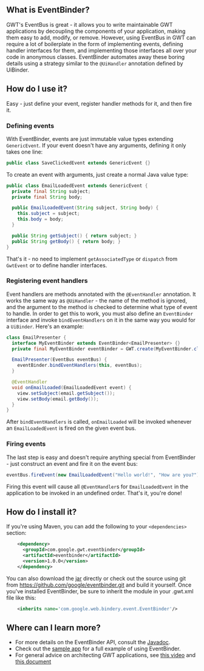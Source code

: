 ## What is EventBinder?


GWT's EventBus is great - it allows you to write maintainable GWT applications
by decoupling the components of your application, making them easy to add,
modify, or remove. However, using EventBus in GWT can require a lot of 
boilerplate in the form of implementing events, defining handler interfaces for
them, and implementing those interfaces all over your code in anonymous classes.
EventBinder automates away these boring details using a strategy similar to the
`@UiHandler` annotation defined by UiBinder.

## How do I use it?

Easy - just define your event, register handler methods for it, and then fire 
it.

### Defining events

With EventBinder, events are just immutable value types extending 
`GenericEvent`. If your event doesn't have any arguments, defining it
only takes one line:

```java
public class SaveClickedEvent extends GenericEvent {}
```

To create an event with arguments, just create a normal Java value type:

```java
public class EmailLoadedEvent extends GenericEvent {
  private final String subject;
  private final String body;

  public EmailLoadedEvent(String subject, String body) {
    this.subject = subject;
    this.body = body;
  }

  public String getSubject() { return subject; }
  public String getBody() { return body; }
}
```

That's it - no need to implement `getAssociatedType` or `dispatch` from
`GwtEvent` or to define handler interfaces.

### Registering event handlers

Event handlers are methods annotated with the `@EventHandler` annotation. It
works the same way as `@UiHandler` - the name of the method is ignored, and
the argument to the method is checked to determine what type of event to
handle. In order to get this to work, you must also define an `EventBinder` 
interface and invoke `bindEventHandlers` on it in the same way you would for a 
`UiBinder`. Here's an example:

```java
class EmailPresenter {
  interface MyEventBinder extends EventBinder<EmailPresenter> {}
  private final MyEventBinder eventBinder = GWT.create(MyEventBinder.class);

  EmailPresenter(EventBus eventBus) {
    eventBinder.bindEventHandlers(this, eventBus);
  }

  @EventHandler
  void onEmailLoaded(EmailLoadedEvent event) {
    view.setSubject(email.getSubject());
    view.setBody(email.getBody());
  }
}
```

After `bindEventHandlers` is called, `onEmailLoaded` will be invoked whenever an
`EmailLoadedEvent` is fired on the given event bus.

### Firing events

The last step is easy and doesn't require anything special from EventBinder -
just construct an event and fire it on the event bus:

```java
eventBus.fireEvent(new EmailLoadedEvent("Hello world!", "How are you?"));
```

Firing this event will cause all `@EventHandler`s for `EmailLoadedEvent` in the
application to be invoked in an undefined order. That's it, you're done!

## How do I install it?

If you're using Maven, you can add the following to your `<dependencies>`
section:

```xml
    <dependency>
      <groupId>com.google.gwt.eventbinder</groupId>
      <artifactId>eventbinder</artifactId>
      <version>1.0.0</version>
    </dependency>
```

You can also download the [jar][1] directly or check out the source using git
from <https://github.com/google/eventbinder.git> and build it yourself. Once
you've installed EventBinder, be sure to inherit the module in your .gwt.xml
file like this:

```xml
    <inherits name='com.google.web.bindery.event.EventBinder'/>
```

## Where can I learn more?

 * For more details on the EventBinder API, consult the [Javadoc][2].
 * Check out the [sample app][3] for a full example of using EventBinder.
 * For general advice on architecting GWT applications, see [this video][4]
   and [this document][5]

[0]: https://github.com/google/gwteventbinder/issues/1
[1]: http://search.maven.org/remotecontent?filepath=com/google/gwt/eventbinder/eventbinder/1.0.0/eventbinder-1.0.0.jar
[2]: http://google.github.io/gwteventbinder/javadoc/
[3]: https://github.com/google/gwteventbinder/tree/master/sample/src/sample/client
[4]: http://www.youtube.com/watch?v=PDuhR18-EdM
[5]: https://developers.google.com/web-toolkit/articles/mvp-architecture
